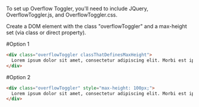 To set up Overflow Toggler, you'll need to include JQuery, OverflowToggler.js, and OverflowToggler.css.

Create a DOM element with the class "overflowToggler" and a max-height set (via class or direct property).

#Option 1
```html     
<div class="overflowToggler classThatDefinesMaxHeight">
  Lorem ipsum dolor sit amet, consectetur adipiscing elit. Morbi est ipsum, cursus a bibendum vitae, malesuada sit amet ex. Sed pretium nibh ut ex consequat, sed interdum ipsum iaculis. Sed vel lacus gravida, tincidunt nisl et, finibus nisi. Aenean aliquam turpis scelerisque metus scelerisque, et sollicitudin nibh placerat. Duis aliquam pharetra facilisis. Ut eleifend dictum purus eu egestas. Aenean fringilla mattis ante ac consectetur.
</div>
```
#Option 2
```html     
<div class="overflowToggler" style="max-height: 100px;">
  Lorem ipsum dolor sit amet, consectetur adipiscing elit. Morbi est ipsum, cursus a bibendum vitae, malesuada sit amet ex. Sed pretium nibh ut ex consequat, sed interdum ipsum iaculis. Sed vel lacus gravida, tincidunt nisl et, finibus nisi. Aenean aliquam turpis scelerisque metus scelerisque, et sollicitudin nibh placerat. Duis aliquam pharetra facilisis. Ut eleifend dictum purus eu egestas. Aenean fringilla mattis ante ac consectetur.
</div>
```
